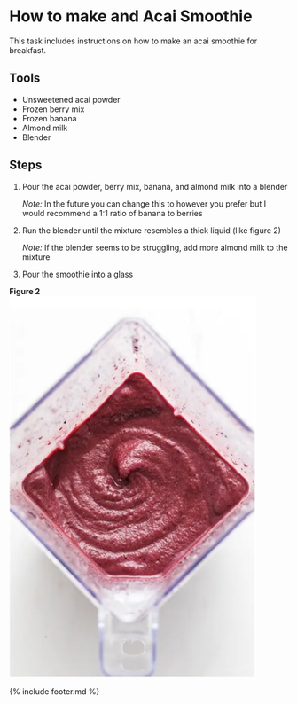 # How to make and Acai Smoothie

This task includes instructions on how to make an acai smoothie for
breakfast.

## Tools

- Unsweetened acai powder
- Frozen berry mix
- Frozen banana
- Almond milk
- Blender

## Steps

1. Pour the acai powder, berry mix, banana, and almond milk into a
    blender

    *Note:* In the future you can change this to however you prefer but I
    would recommend a 1:1 ratio of banana to berries
2. Run the blender until the mixture resembles a thick liquid (like
    figure 2)

    *Note:* If the blender seems to be struggling, add more almond milk to the
    mixture
3. Pour the smoothie into a glass

**Figure 2**  
![Figure 2](acai.png)

{% include footer.md %}
